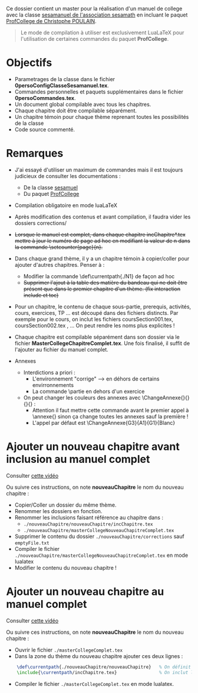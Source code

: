 Ce dossier contient un master pour la réalisation d'un manuel de college avec la classe [sesamanuel de l'association sesamath](https://www.ctan.org/pkg/sesamanuel) en incluant le paquet [ProfCollege de Christophe POULAIN](https://ctan.org/pkg/profcollege).

> Le mode de compilation à utiliser est exclusivement LuaLaTeX pour l'utilisation de certaines commandes du paquet **ProfCollege**.

# Objectifs

- Parametrages de la classe dans le fichier **0persoConfigClasseSesamanuel.tex**.
- Commandes personnelles et paquets supplémentaires dans le fichier **0persoCommandes.tex**.
- Un document global compilable avec tous les chapitres.
- Chaque chapitre doit être compilable séparément.
- Un chapitre témoin pour chaque thème reprenant toutes les possibilités de la classe
- Code source commenté.

# Remarques 

- J'ai essayé d'utiliser un maximum de commandes mais il est toujours judicieux de consulter les documentations :
    - De la classe [sesamuel](https://texlive.mycozy.space/macros/latex/contrib/sesamanuel/sesamath-doc-fr.pdf)
    - Du paquet [ProfCollege](https://ctan.mines-albi.fr/macros/latex/contrib/profcollege/doc/ProfCollege-doc.pdf)
- Compilation obligatoire en mode luaLaTeX
- Après modification des contenus et avant compilation, il faudra vider les dossiers corrections/
- ~~Lorsque le manuel est complet, dans chaque chapitre incChapitre*.tex mettre à jour le numéro de page ad hoc en modifiant la valeur de n dans la commande \setcounter{page}{n}.~~
- Dans chaque grand thème, il y a un chapitre témoin à copier/coller pour ajouter d'autres chapitres. Penser à :
    - Modifier la commande \def\currentpath{./N1} de façon ad hoc
    - ~~Supprimer l'ajout à la table des matière du bandeau qui ne doit être présent que dans le premier chapitre d'un thème. (fix interaction include et toc)~~
- Pour un chapitre, le contenu de chaque sous-partie, prerequis, activités, cours, exercices, TP ... est découpé dans des fichiers distincts. Par exemple pour le cours, on inclut les fichiers coursSection001.tex, coursSection002.tex , ... On peut rendre les noms plus explicites !
- Chaque chapitre est compilable séparément dans son dossier via le fichier **MasterCollegeChapitreComplet.tex**. Une fois finalisé, il suffit de l'ajouter au fichier du manuel complet.

- Annexes
    - Interdictions a priori :
        - L'environnement "corrige" --> en déhors de certains envirronnements
        - La commande \partie en dehors d'un exercice
    - On peut changer les couleurs des annexes avec \ChangeAnnexe{}{}{}{} :
        - Attention il faut mettre cette commande avant le premier appel à \annexe{} sinon ça change toutes les annexes sauf la première !
        - L'appel par défaut est \ChangeAnnexe{G3}{A1}{G1}{Blanc}

# Ajouter un nouveau chapitre avant inclusion au manuel complet

Consulter [cette vidéo](https://github.com/slozano54/latexManuels/blob/master/documentations/masterCollegeAjouterUnChapitre.mp4)

Ou suivre ces instructions, on note **nouveauChapitre** le nom du nouveau chapitre :
- Copier/Coller un dossier du même thème.
- Renommer les dossiers en fonction. 
- Renommer les inclusions faisant référence au chapitre dans :
    - `./nouveauChapitre/nouveauChapitre/incChapitre.tex`
    - `./nouveauChapitre/masterCollegeNouveauChapitreComplet.tex`
- Supprimer le contenu du dossier `./nouveauChapitre/corrections` sauf `emptyFile.txt`
- Compiler le fichier `./nouveauChapitre/masterCollegeNouveauChapitreComplet.tex` en mode lualatex
- Modifier le contenu du nouveau chapitre !

# Ajouter un nouveau chapitre au manuel complet

Consulter [cette vidéo](https://github.com/slozano54/latexManuels/blob/master/documentations/masterCollegeAjouterUnChapitreAuManuelComplet.mp4)

Ou suivre ces instructions, on note **nouveauChapitre** le nom du nouveau chapitre  :
- Ouvrir le fichier `./masterCollegeComplet.tex`
- Dans la zone du thème du nouveau chapitre ajouter ces deux lignes :

```tex
    \def\currentpath{./nouveauChapitre/nouveauChapitre}   % On définit le répertoire courant    
    \include{\currentpath/incChapitre.tex}                % On inclut le chapitre nouveauChapitre
```
- Compiler le fichier `./masterCollegeComplet.tex` en mode lualatex.